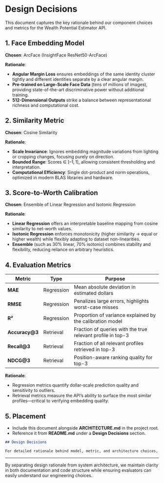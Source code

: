 # Design Decisions

This document captures the key rationale behind our component choices and metrics for the Wealth Potential Estimator API.

## 1. Face Embedding Model

**Chosen**: ArcFace (InsightFace ResNet50-ArcFace)

**Rationale**:

* **Angular Margin Loss** ensures embeddings of the same identity cluster tightly and different identities separate by a clear angular margin.
* **Pre-trained on Large-Scale Face Data** (tens of millions of images), providing state-of-the-art discriminative power without additional training.
* **512-Dimensional Outputs** strike a balance between representational richness and computational cost.

## 2. Similarity Metric

**Chosen**: Cosine Similarity

**Rationale**:

* **Scale Invariance**: Ignores embedding magnitude variations from lighting or cropping changes, focusing purely on direction.
* **Bounded Range**: Scores ∈ \[–1, 1], allowing consistent thresholding and interpretation.
* **Computational Efficiency**: Single dot-product and norm operations, optimized in modern BLAS libraries and hardware.

## 3. Score-to-Worth Calibration

**Chosen**: Ensemble of Linear Regression and Isotonic Regression

**Rationale**:

* **Linear Regression** offers an interpretable baseline mapping from cosine similarity to net-worth values.
* **Isotonic Regression** enforces monotonicity (higher similarity → equal or higher wealth) while flexibly adapting to dataset non-linearities.
* **Ensemble** (such as 30% linear, 70% isotonic) combines stability and flexibility, reducing reliance on arbitrary heuristics.

## 4. Evaluation Metrics

| Metric          | Type       | Purpose                                                     |
| --------------- | ---------- | ----------------------------------------------------------- |
| **MAE**         | Regression | Mean absolute deviation in estimated dollars                |
| **RMSE**        | Regression | Penalizes large errors, highlights worst-case misses        |
| **R²**          | Regression | Proportion of variance explained by the calibration model   |
| **Accuracy\@3** | Retrieval  | Fraction of queries with the true relevant profile in top-3 |
| **Recall\@3**   | Retrieval  | Fraction of all relevant profiles retrieved in top-3        |
| **NDCG\@3**     | Retrieval  | Position-aware ranking quality for top-3                    |

**Rationale**:

* Regression metrics quantify dollar-scale prediction quality and sensitivity to outliers.
* Retrieval metrics measure the API’s ability to surface the most similar profiles—critical to verifying embedding quality.

## 5. Placement

* Include this document alongside **ARCHITECTURE.md** in the project root.
* Reference it from **README.md** under a **Design Decisions** section.

```markdown
## Design Decisions

For detailed rationale behind model, metric, and architecture choices, see [DESIGN_DECISIONS.md](./DESIGN_DECISIONS.md).
```

---

By separating design rationale from system architecture, we maintain clarity in both documentation and code structure while ensuring evaluators can easily understand our engineering choices.
